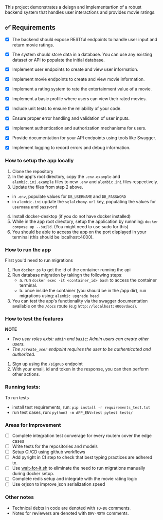 
This project demonstrates a deisgn and implementartion of a robust
backend system that handles user interactions and provides movie ratings. 

## ✅ Requirements

- [x] The backend should expose RESTful endpoints to handle user input and
      return movie ratings.
- [x] The system should store data in a database. You can use any existing
      dataset or API to populate the initial database.
- [x] Implement user endpoints to create and view user information.
- [x] Implement movie endpoints to create and view movie information.
- [x] Implement a rating system to rate the entertainment value of a movie.
- [x] Implement a basic profile where users can view their rated movies.
- [x] Include unit tests to ensure the reliability of your code.
- [x] Ensure proper error handling and validation of user inputs.
- [x] Implement authentication and authorization mechanisms for users.
- [x] Provide documentation for your API endpoints using tools like Swagger.
- [x] Implement logging to record errors and debug information.


### How to setup the app locally

1. Clone the repository
2. In the app's root directory, copy the `.env.example` and `alembic.ini.example` files to new `.env` and `alembic.ini` files respectively.
3. Update the files from step 2 above.

- in `.env`, populate values for `DB_USERNAME` and `DB_PASSWORD`
- in `alembic.ini` update the `sqlalchemy.url` key, populating the values for `username` and `password`

4. Install docker-desktop (if you do not have docker installed)
5. While in the app root directory, setup the application by runnning: `docker compose up --build`. (You might need to use sudo for this)
6. You should be able to access the app on the port displayed in your terminal (this should be localhost:4000).

### How to run the app

First you'd need to run migrations
1. Run `docker ps` to get the id of the container running the api
2. Run database migration by takingn the following steps:
   - a. run `docker exec -it <container_id> bash` to access the container terminal.
   - b. once inside the container (you should be in the /app dir), run migrations using: `alembic upgrade head`
3. You can test the app's functionality via the swagger documentation available on the `/docs` route (e.g `http://localhost:4000/docs`).

### How to test the features

**NOTE**
- _Two user roles exist: `admin` and `basic`; Admin users can create other users._
- _The `/create_user` endpoint requires the user to be authenticated and authorized._

1. Sign up using the `/signup` endpoint
2. With your email, id and token in the response, you can then perform other actions.

### Running tests:

To run tests
- install test requirements, run: `pip install -r requirements_test.txt`
- run test cases, run: `python3 -m APP_ENV=test pytest tests/`

### Areas for Improvement
- [ ] Complete integration test converage for every routem cover the edge cases
- [ ] Write tests for the repositories and models
- [ ] Setup CI/CD using github workflows
- [ ] Add pyright in CI step to check that best typing practices are adhered to.
- [ ] Use [wait-for-it.sh](https://github.com/vishnubob/wait-for-it) to eliminate the need to run migrations manually during docker setup.
- [ ] Complete redis setup and integrate with the movie rating logic
- [ ] Use orjson to improve json serialization speed

### Other notes

- Technical debts in code are denoted with `TO-DO` comments.
- Notes for reviewers are denoted with `DEV-NOTE` comments.
